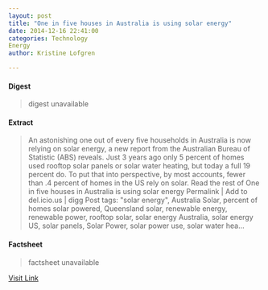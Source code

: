 ```yaml
---
layout: post
title: "One in five houses in Australia is using solar energy"
date: 2014-12-16 22:41:00
categories: Technology
Energy
author: Kristine Lofgren

---
```



#### Digest
>digest unavailable

#### Extract
>An astonishing one out of every five households in Australia is now relying on solar energy, a new report from the Australian Bureau of Statistic (ABS) reveals. Just 3 years ago only 5 percent of homes used rooftop solar panels or solar water heating, but today a full 19 percent do. To put that into perspective, by most accounts, fewer than .4 percent of homes in the US rely on solar. Read the rest of One in five houses in Australia is using solar energy Permalink | Add to del.icio.us | digg Post tags: "solar energy", Australia Solar, percent of homes solar powered, Queensland solar, renewable energy, renewable power, rooftop solar, solar energy Australia, solar energy US, solar panels, Solar Power, solar power use, solar water hea...

#### Factsheet
>factsheet unavailable

[Visit Link](http://inhabitat.com/one-in-five-houses-in-australia-is-using-solar-energy/)


